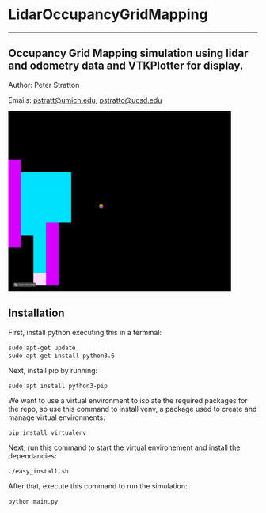 # LidarOccupancyGridMapping
-------------------------------------------------------------------------------------------------------------------------------
Occupancy Grid Mapping simulation using lidar and odometry data and VTKPlotter for display.
-------------------------------------------------------------------------------------------------------------------------------

Author: Peter Stratton 

Emails: pstratt@umich.edu, pstratto@ucsd.edu

<img src="https://github.com/ExistentialRobotics/MARL-Coverage/blob/main/BSA.gif" width="450">

## Installation

First, install python executing this in a terminal:
```
sudo apt-get update
sudo apt-get install python3.6
```

Next, install pip by running:
```
sudo apt install python3-pip
```

We want to use a virtual environment to isolate the required packages for 
the repo, so use this command to install venv, a package used to create and
manage virtual environments:
```
pip install virtualenv
```

Next, run this command to start the virtual environement and install the dependancies:
```
./easy_install.sh
```

After that, execute this command to run the simulation:
```
python main.py
```
